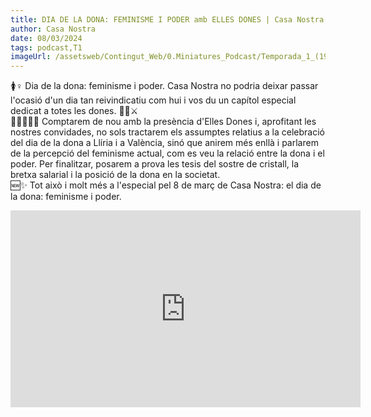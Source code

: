 ```yaml
---
title: DIA DE LA DONA: FEMINISME I PODER amb ELLES DONES | Casa Nostra 1x19
author: Casa Nostra
date: 08/03/2024
tags: podcast,T1
imageUrl: /assetsweb/Contingut_Web/0.Miniatures_Podcast/Temporada_1_(1920x1080)/CASANOSTRA_Capítol19_1920x1080.jpg
---
```


<p>🚺♀️ Dia de la dona: feminisme i poder.
Casa Nostra no podria deixar passar l&#39;ocasió d&#39;un dia tan reivindicatiu com hui i vos du un capítol especial dedicat a totes les dones. ✊🏻⚔️
<br>👩🏻‍🤝‍👩🏽 Comptarem de nou amb la presència d&#39;Elles Dones i, aprofitant les nostres convidades, no sols tractarem els assumptes relatius a la celebració del dia de la dona a Llíria i a València, sinó que anirem més enllà i parlarem de la percepció del feminisme actual, com es veu la relació entre la dona i el poder. Per finalitzar, posarem a prova les tesis del sostre de cristall, la bretxa salarial i la posició de la dona en la societat.
<br>🆕✨ Tot això i molt més a l&#39;especial pel 8 de març de Casa Nostra: el dia de la dona: feminisme i poder.</p>

<iframe width="560" height="315" src="https://www.youtube.com/embed/Og0gCrGH1h4?si=Hw5vgtvlJ5O23HCI" title="YouTube video player" frameborder="0" allow="accelerometer; autoplay; clipboard-write; encrypted-media; gyroscope; picture-in-picture; web-share" referrerpolicy="strict-origin-when-cross-origin" allowfullscreen></iframe>
